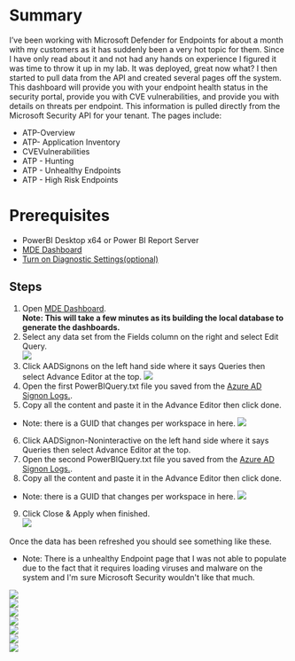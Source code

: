# Summary
I’ve been working with Microsoft Defender for Endpoints for about a month with my customers as it has suddenly been a very hot topic for them. Since I have only read about it and not had any hands on experience I figured it was time to throw it up in my lab. It was deployed, great now what? I then started to pull data from the API and created several pages off the system. This dashboard will provide you with your endpoint health status in the security portal, provide you with CVE vulnerabilities, and provide you with details on threats per endpoint. This information is pulled directly from the Microsoft Security API for your tenant.  The pages include:

* ATP-Overview
* ATP- Application Inventory
* CVEVulnerabilities
* ATP - Hunting
* ATP - Unhealthy Endpoints
* ATP - High Risk Endpoints

# Prerequisites
* PowerBI Desktop x64 or Power BI Report Server
* [MDE Dashboard](https://github.com/mattnovitsch/M365/blob/main/MDEDashboard.pbit)
* [Turn on Diagnostic Settings(optional)](https://github.com/mattnovitsch/M365/wiki/Turn-on-Azure-AD-logs) 

## Steps
1. Open [MDE Dashboard](https://github.com/mattnovitsch/M365/blob/main/MDEDashboard.pbit). <BR>
**Note: This will take a few minutes as its building the local database to generate the dashboards.**
2. Select any data set from the Fields column on the right and select Edit Query. <BR>
![](https://github.com/mattnovitsch/M365/blob/main/MDE1.jpg) 
3. Click AADSignons on the left hand side where it says Queries then select Advance Editor at the top. 
![](https://github.com/mattnovitsch/M365/blob/main/MDE2.jpg) 
4. Open the first PowerBIQuery.txt file you saved from the [Azure AD Signon Logs.](https://github.com/mattnovitsch/M365/wiki/Turn-on-Azure-AD-logs). 
5. Copy all the content and paste it in the Advance Editor then click done.
* Note:  there is a GUID that changes per workspace in here.
![](https://github.com/mattnovitsch/M365/blob/main/MDE3.jpg) 
6. Click AADSignon-Noninteractive on the left hand side where it says Queries then select Advance Editor at the top. 
7. Open the second PowerBIQuery.txt file you saved from the [Azure AD Signon Logs.](https://github.com/mattnovitsch/M365/wiki/Turn-on-Azure-AD-logs). 
8. Copy all the content and paste it in the Advance Editor then click done.
* Note:  there is a GUID that changes per workspace in here.
![](https://github.com/mattnovitsch/M365/blob/main/MDE4.jpg) 
9. Click Close & Apply when finished. <BR>
![](https://github.com/mattnovitsch/M365/blob/main/MDE5.jpg) 

Once the data has been refreshed you should see something like these. <BR> 
* Note: There is a unhealthy Endpoint page that I was not able to populate due to the fact that it requires loading viruses and malware on the system and I'm sure Microsoft Security wouldn't like that much.

![](https://github.com/mattnovitsch/M365/blob/main/MDED1.jpg)<br>
![](https://github.com/mattnovitsch/M365/blob/main/MDED2.jpg)<br>
![](https://github.com/mattnovitsch/M365/blob/main/MDED3.jpg)<br>
![](https://github.com/mattnovitsch/M365/blob/main/MDED4.jpg)<br>
![](https://github.com/mattnovitsch/M365/blob/main/MDED5.jpg)<br>
![](https://github.com/mattnovitsch/M365/blob/main/MDED6.jpg)<br>
![](https://github.com/mattnovitsch/M365/blob/main/MDED7.jpg)<br>
 